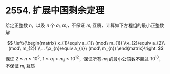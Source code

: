 # 2554. 扩展中国剩余定理

给定正整数 $n$，以及 $n$ 个 $a_{i},\ m_{i}$，不保证 $m_{i}$ 互质，计算如下方程组的最小正整数解

$$
\left\{\begin{matrix}
x_{1}\equiv a_{1}\ (mod\ m_{1})
\\x_{2}\equiv a_{2}\ (mod\ m_{2})
\\...
\\x_{n}\equiv a_{n}\ (mod\ m_{n})
\end{matrix}\right.
$$

保证 $2\leq n\leq 10^5,\ 1\leq a_{i} < m_{i}\leq 10^{12}$，保证所有 $m_{i}$ 的最小公倍数不超过 $10^{18}$，不保证 $m_{i}$ 互质